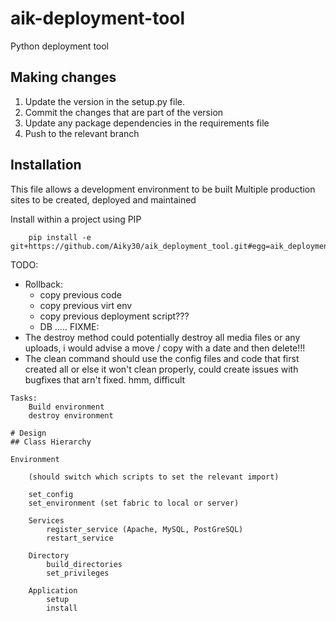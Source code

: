 # aik-deployment-tool
Python deployment tool


## Making changes

1. Update the version in the setup.py file.
2. Commit the changes that are part of the version
3. Update any package dependencies in the requirements file
4. Push to the relevant branch

## Installation

This file allows a development environment to be built
Multiple production sites to be created, deployed and maintained

Install within a project using PIP
````
    pip install -e git+https://github.com/Aiky30/aik_deployment_tool.git#egg=aik_deployment_tool
````
TODO:
- Rollback:
    - copy previous code
    - copy previous virt env
    - copy previous deployment script???
    - DB
    .....
FIXME:
- The destroy method could potentially destroy all media files or any uploads, i would advise a move / copy with a date and then delete!!!
- The clean command should use the config files and code that first created all or else it won't clean properly, could create issues with bugfixes that arn't fixed. hmm, difficult
```
Tasks:
    Build environment
    destroy environment

# Design
## Class Hierarchy

Environment

    (should switch which scripts to set the relevant import)

    set_config
    set_environment (set fabric to local or server)

    Services
        register_service (Apache, MySQL, PostGreSQL)
        restart_service

    Directory
        build_directories
        set_privileges

    Application
        setup
        install

```